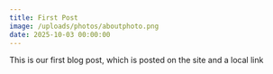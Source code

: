 ```yaml
---
title: First Post
image: /uploads/photos/aboutphoto.png
date: 2025-10-03 00:00:00
---
```


This is our first blog post, which is posted on the site and a local link